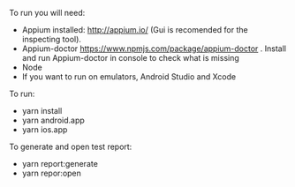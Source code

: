 
To run you will need: 
- Appium installed: http://appium.io/ (Gui is recomended for the inspecting tool).
- Appium-doctor https://www.npmjs.com/package/appium-doctor . Install and run Appium-doctor in console to check what is missing 
- Node
- If you want to run on emulators, Android Studio and Xcode

To run:

- yarn install
- yarn android.app
- yarn ios.app

To generate and open test report:

- yarn report:generate
- yarn repor:open
